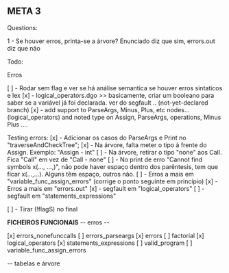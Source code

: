 ## META 3

Questions:

1 - Se houver erros, printa-se a árvore? Enunciado diz que sim, errors.out diz que não

Todo:

Erros

[ ] - Rodar sem flag e ver se há análise semantica se houver erros sintaticos e lex
[x] - logical_operators.dgo >> basicamente, criar um booleano para saber se a variável já foi declarada. ver do segfault ..   (not-yet-declared branch)
[x] - add support to ParseArgs, Minus, Plus, etc nodes... (logical_operators) and noted type on Assign, ParseArgs, operations, Minus Plus ....

Testing errors:
[x] - Adicionar os casos do ParseArgs e Print no "traverseAndCheckTree";
[x] - Na árvore, falta meter o tipo à frente do Assign. Exemplo: "Assign - int"
[ ] - Na árvore, retirar o tipo "none" aos Call. Fica "Call" em vez de "Call - none"
[ ] - No print de erro "Cannot find symbols x(..., ...,)", não pode haver espaço dentro dos parêntesis, tem que ficar x(...,...). Alguns têm espaço, outros não.
[ ] - Erros a mais em "variable_func_assign_errors" (corrige o ponto seguinte em princípio)
[x] - Erros a mais em "errors.out"
[x] - segfault em "logical_operators"
[ ] - segfault em "statements_expressions"

[ ] - Tirar (!flagS) no final

**FICHEIROS FUNCIONAIS**
-- erros --

[x] errors_nonefunccalls
[ ] errors_parseargs
[x] errors
[ ] factorial
[x] logical_operators
[x] statements_expressions
[ ] valid_program
[ ] variable_func_assign_errors

-- tabelas e árvore
